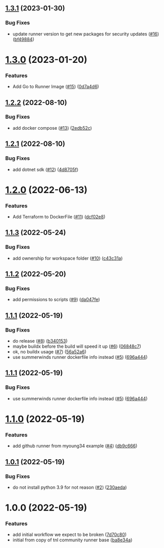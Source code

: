 ## [1.3.1](https://github.com/catalystsquad/catalyst-runner-image/compare/v1.3.0...v1.3.1) (2023-01-30)


### Bug Fixes

* update runner version to get new packages for security updates ([#16](https://github.com/catalystsquad/catalyst-runner-image/issues/16)) ([bf49884](https://github.com/catalystsquad/catalyst-runner-image/commit/bf49884576fc09b09f8601068b6f4b1779285300))

# [1.3.0](https://github.com/catalystsquad/catalyst-runner-image/compare/v1.2.2...v1.3.0) (2023-01-20)


### Features

* Add Go to Runner Image ([#15](https://github.com/catalystsquad/catalyst-runner-image/issues/15)) ([0d7a4d6](https://github.com/catalystsquad/catalyst-runner-image/commit/0d7a4d6bfee033ef103c72a850ec2df62cee7da2))

## [1.2.2](https://github.com/catalystsquad/catalyst-runner-image/compare/v1.2.1...v1.2.2) (2022-08-10)


### Bug Fixes

* add docker compose ([#13](https://github.com/catalystsquad/catalyst-runner-image/issues/13)) ([2edb52c](https://github.com/catalystsquad/catalyst-runner-image/commit/2edb52c385ec7b2721027a80dfd15838f49cc353))

## [1.2.1](https://github.com/catalystsquad/catalyst-runner-image/compare/v1.2.0...v1.2.1) (2022-08-10)


### Bug Fixes

* add dotnet sdk ([#12](https://github.com/catalystsquad/catalyst-runner-image/issues/12)) ([4d8705f](https://github.com/catalystsquad/catalyst-runner-image/commit/4d8705f8013444dc5a621f73751651a5558b38cf))

# [1.2.0](https://github.com/catalystsquad/catalyst-runner-image/compare/v1.1.3...v1.2.0) (2022-06-13)


### Features

* Add Terraform to DockerFile ([#11](https://github.com/catalystsquad/catalyst-runner-image/issues/11)) ([dcf02e8](https://github.com/catalystsquad/catalyst-runner-image/commit/dcf02e831e6838ffb227a64e898178ff99e355e2))

## [1.1.3](https://github.com/catalystsquad/catalyst-runner-image/compare/v1.1.2...v1.1.3) (2022-05-24)


### Bug Fixes

* add ownership for workspace folder ([#10](https://github.com/catalystsquad/catalyst-runner-image/issues/10)) ([c43c31a](https://github.com/catalystsquad/catalyst-runner-image/commit/c43c31a902779fb9d3031c4b7b7d55a8709635a5))

## [1.1.2](https://github.com/catalystsquad/catalyst-runner-image/compare/v1.1.1...v1.1.2) (2022-05-20)


### Bug Fixes

* add permissions to scripts ([#9](https://github.com/catalystsquad/catalyst-runner-image/issues/9)) ([da047fe](https://github.com/catalystsquad/catalyst-runner-image/commit/da047fe51019aa040ee9231ccc086fd0678737ea))

## [1.1.1](https://github.com/catalystsquad/catalyst-runner-image/compare/v1.1.0...v1.1.1) (2022-05-19)


### Bug Fixes

* do release ([#8](https://github.com/catalystsquad/catalyst-runner-image/issues/8)) ([b340153](https://github.com/catalystsquad/catalyst-runner-image/commit/b34015309d96b7647acfc3a99628b3158c505c4d))
* maybe buildx before the build will speed it up ([#6](https://github.com/catalystsquad/catalyst-runner-image/issues/6)) ([06848c7](https://github.com/catalystsquad/catalyst-runner-image/commit/06848c7650e5a97dc3ae5afc5451258fd62d31ae))
* ok, no buildx usage ([#7](https://github.com/catalystsquad/catalyst-runner-image/issues/7)) ([56a52a6](https://github.com/catalystsquad/catalyst-runner-image/commit/56a52a6f279a4b1d05025b74a047391b47cdaef8))
* use summerwinds runner dockerfile info instead ([#5](https://github.com/catalystsquad/catalyst-runner-image/issues/5)) ([696a444](https://github.com/catalystsquad/catalyst-runner-image/commit/696a444517c0a5fbb77ebc3aff98d52697c53e65))

## [1.1.1](https://github.com/catalystsquad/catalyst-runner-image/compare/v1.1.0...v1.1.1) (2022-05-19)


### Bug Fixes

* use summerwinds runner dockerfile info instead ([#5](https://github.com/catalystsquad/catalyst-runner-image/issues/5)) ([696a444](https://github.com/catalystsquad/catalyst-runner-image/commit/696a444517c0a5fbb77ebc3aff98d52697c53e65))

# [1.1.0](https://github.com/catalystsquad/catalyst-runner-image/compare/v1.0.1...v1.1.0) (2022-05-19)


### Features

* add github runner from myoung34 example ([#4](https://github.com/catalystsquad/catalyst-runner-image/issues/4)) ([db9c666](https://github.com/catalystsquad/catalyst-runner-image/commit/db9c666c8f4d6c244d123d15ce811ab4e5fd11e3))

## [1.0.1](https://github.com/catalystsquad/catalyst-runner-image/compare/v1.0.0...v1.0.1) (2022-05-19)


### Bug Fixes

* do not install python 3.9 for not reason ([#2](https://github.com/catalystsquad/catalyst-runner-image/issues/2)) ([230aeda](https://github.com/catalystsquad/catalyst-runner-image/commit/230aeda5924ef02f3700638962e2eca30336905e))

# 1.0.0 (2022-05-19)


### Features

* add initial workflow we expect to be broken ([7d70c80](https://github.com/catalystsquad/catalyst-runner-image/commit/7d70c80fc492fb5e82a0423bd75867eec0dd35bd))
* initial from copy of tnl community runner base ([ba8e34a](https://github.com/catalystsquad/catalyst-runner-image/commit/ba8e34a31457533e66a88c4645e60ad57baa3008))
